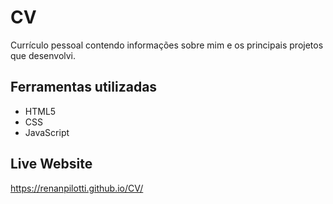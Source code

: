 # CV

Currículo pessoal contendo informações sobre mim e os principais projetos que desenvolvi.

## Ferramentas utilizadas

- HTML5
- CSS
- JavaScript

## Live Website

https://renanpilotti.github.io/CV/
